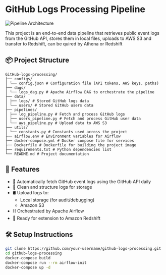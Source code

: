 # GitHub Logs Processing Pipeline
![Pipeline Architecture](./img/pipeline_architecture.png)


This project is an end-to-end data pipeline that retrieves public event logs from the GitHub API, stores them in local files, uploads to AWS S3 and transfer to Redshift, can be quired by Athena or Redshift

## 📦 Project Structure
```
GitHub-logs-processing/
├── configs/
│ └── config.json # Configuration file (API tokens, AWS keys, paths)
├── dags/
│ └── logs_dag.py # Apache Airflow DAG to orchestrate the pipeline
├── data/
│ ├── logs/ # Stored GitHub logs data
│ └── users/ # Stored GitHub users data
├── pipelines/
│ ├── log_pipeline.py # Fetch and process GitHub logs
│ ├── users_pipeline.py # Fetch and process GitHub user data
│ └── aws_pipeline.py # Upload data to AWS S3 
├── utils/
│ └── constants.py # Constants used across the project
├── airflow.env # Environment variables for Airflow
├── docker-compose.yml # Docker compose file for services
├── Dockerfile # Dockerfile for building the project image
├── requirements.txt # Python dependencies list
└── README.md # Project documentation
```


## 🚀 Features

- 🔁 Automatically fetch GitHub event logs using the GitHub API daily
- 🧹 Clean and structure logs for storage
- 🛢 Upload logs to:
  - Local storage (for audit/debugging)
  - Amazon S3
- ⛓️ Orchestrated by Apache Airflow
- 🧪 Ready for extension to Amazon Redshift

## 🛠 Setup Instructions

```bash
git clone https://github.com/your-username/github-logs-processing.git
cd github-logs-processing
docker-compose build
docker-compose run --rm airflow-init
docker-compose up -d
```
